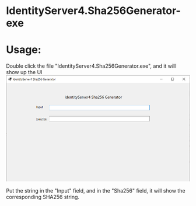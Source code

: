 # IdentityServer4.Sha256Generator-exe

# Usage:
Double click the file "IdentityServer4.Sha256Generator.exe", and it will show up the UI
![](doc_images/IS4.Sha256Generator_UI.png)

Put the string in the "Input" field, and in the "Sha256" field, it will show the corresponding SHA256 string.
